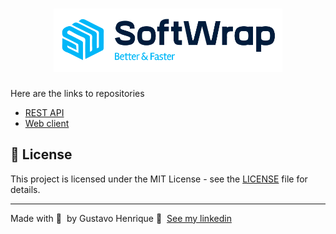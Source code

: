 <h1 align="center">
	<img alt="softwrap" src=".github/softwrap.png" />
</h1>


Here are the links to repositories

- [REST API](https://github.com/Guribeiro/softwrap-api)
- [Web client](https://github.com/Guribeiro/softwrap-frontend)

## 📝 License

This project is licensed under the MIT License - see the [LICENSE](LICENSE) file for details.

---

Made with 💜 &nbsp;by Gustavo Henrique 👋 &nbsp;[See my linkedin](https://www.linkedin.com/in/gustavohribeiro/)
